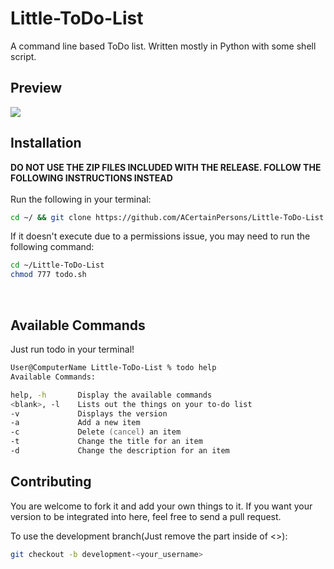 # Little-ToDo-List
A command line based ToDo list. Written mostly in Python with some shell script.

## Preview
<img src="https://acertainpersons.github.io/omg_its_img!/sample1.png">

<br>

## Installation

**DO NOT USE THE ZIP FILES INCLUDED WITH THE RELEASE. FOLLOW THE FOLLOWING INSTRUCTIONS INSTEAD**\
\
Run the following in your terminal:  
```zsh
cd ~/ && git clone https://github.com/ACertainPersons/Little-ToDo-List.git && sudo touch ~/.zshenv && echo "alias todo=~/Little-ToDo-List/todo.sh" >> ~/.zshenv && cd Little-ToDo-List && touch data.txt && echo "Use todo -a to write in a new item" >> data.txt 
```

If it doesn't execute due to a permissions issue, you may need to run the following command:
```zsh
cd ~/Little-ToDo-List
chmod 777 todo.sh
```

<br>

## Available Commands

Just run todo in your terminal!

```zsh
User@ComputerName Little-ToDo-List % todo help  
Available Commands:

help, -h       Display the available commands
<blank>, -l    Lists out the things on your to-do list
-v             Displays the version
-a             Add a new item
-c             Delete (cancel) an item
-t             Change the title for an item
-d             Change the description for an item

```

## Contributing

You are welcome to fork it and add your own things to it. If you want your version to be integrated into here, feel free to send a pull request.

To use the development branch(Just remove the part inside of <>):
```zsh
git checkout -b development-<your_username>
```


